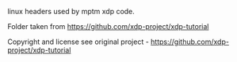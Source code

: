 linux headers used by mptm xdp code.

Folder taken from https://github.com/xdp-project/xdp-tutorial

Copyright and license see original project - https://github.com/xdp-project/xdp-tutorial